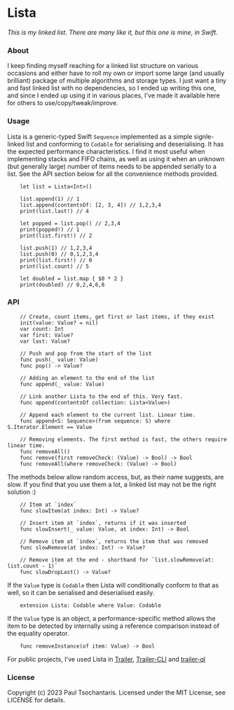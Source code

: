 Lista
=====

_This is my linked list. There are many like it, but this one is mine, in Swift._

### About
I keep finding myself reaching for a linked list structure on various occasions and either have to roll my own or import some large (and usually brilliant) package of multiple algorithms and storage types. I just want a tiny and fast linked list with no dependencies, so I ended up writing this one, and since I ended up using it in various places, I've made it available here for others to use/copy/tweak/improve.

### Usage
Lista is a generic-typed Swift `Sequence` implemented as a simple signle-linked list and conforming to `Codable` for serialising and deserialising. It has the expected performance characteristics. I find it most useful when implementing stacks and FIFO chains, as well as using it when an unknown (but generally large) number of items needs to be appended serially to a list. See the API section below for all the convenience methods provided.
```
    let list = Lista<Int>()

    list.append(1) // 1
    list.append(contentsOf: [2, 3, 4]) // 1,2,3,4
    print(list.last!) // 4

    let popped = list.pop() // 2,3,4
    print(popped!) // 1
    print(list.first!) // 2

    list.push(1) // 1,2,3,4
    list.push(0) // 0,1,2,3,4
    print(list.first!) // 0
    print(list.count) // 5

    let doubled = list.map { $0 * 2 }
    print(doubled) // 0,2,4,6,8
```

### API
```
    // Create, count items, get first or last items, if they exist
    init(value: Value? = nil)
    var count: Int
    var first: Value?
    var last: Value?

    // Push and pop from the start of the list
    func push(_ value: Value)
    func pop() -> Value?

    // Adding an element to the end of the list
    func append(_ value: Value)
    
    // Link another Lista to the end of this. Very fast.
    func append(contentsOf collection: Lista<Value>)
    
    // Append each element to the current list. Linear time.
    func append<S: Sequence>(from sequence: S) where S.Iterator.Element == Value

    // Removing elements. The first method is fast, the others require linear time.
    func removeAll()
    func remove(first removeCheck: (Value) -> Bool) -> Bool
    func removeAll(where removeCheck: (Value) -> Bool)
```

The methods below allow random access, but, as their name suggests, are slow. If you find that you use them a lot, a linked list may not be the right solution :)
```
    // Item at `index`
    func slowItem(at index: Int) -> Value?

    // Insert item at `index`, returns if it was inserted
    func slowInsert(_ value: Value, at index: Int) -> Bool
    
    // Remove item at `index`, returns the item that was removed
    func slowRemove(at index: Int) -> Value?

    // Remove item at the end - shorthand for `list.slowRemove(at: list.count - 1)`
    func slowDropLast() -> Value?
```

If the `Value` type is `Codable` then Lista will conditionally conform to that as well, so it can be serialised and deserialised easily.
```
    extension Lista: Codable where Value: Codable
```

If the `Value` type is an object, a performance-specific method allows the item to be detected by internally using a reference comparison instead of the equality operator.
```
    func removeInstance(of item: Value) -> Bool
```

For public projects, I've used Lista in [Trailer](https://github.com/ptsochantaris/trailer), [Trailer-CLI](https://github.com/ptsochantaris/trailer-cli) and [trailer-ql](https://github.com/ptsochantaris/trailer-cli)

### License
Copyright (c) 2023 Paul Tsochantaris. Licensed under the MIT License, see LICENSE for details.
